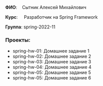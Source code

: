 <p><strong>ФИО</strong>:&nbsp; &nbsp; Сытник Алексей Михайлович</p>
<p><strong>Курс</strong>:&nbsp; &nbsp; &nbsp;Разработчик на Spring Framework</p>
<p><strong>Группа</strong>: spring-2022-11</p>

### Проекты:
- spring-hw-01: Домашнее задание 1
- spring-hw-02: Домашнее задание 2
- spring-hw-03: Домашнее задание 3
- spring-hw-04: Домашнее задание 4
- spring-hw-05: Домашнее задание 5
- spring-hw-05: Домашнее задание 6
